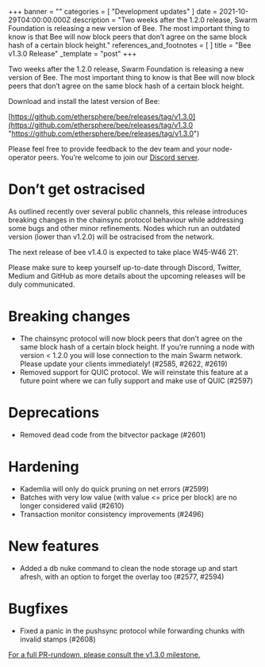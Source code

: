 +++
banner = ""
categories = [ "Development updates" ]
date = 2021-10-29T04:00:00.000Z
description = "Two weeks after the 1.2.0 release, Swarm Foundation is releasing a new version of Bee. The most important thing to know is that Bee will now block peers that don’t agree on the same block hash of a certain block height."
references_and_footnotes = [ ]
title = "Bee v1.3.0 Release"
_template = "post"
+++


Two weeks after the 1.2.0 release, Swarm Foundation is releasing a new version of Bee. The most important thing to know is that Bee will now block peers that don’t agree on the same block hash of a certain block height.

Download and install the latest version of Bee:

[https://github.com/ethersphere/bee/releases/tag/v1.3.0](https://github.com/ethersphere/bee/releases/tag/v1.3.0 "https://github.com/ethersphere/bee/releases/tag/v1.3.0")

Please feel free to provide feedback to the dev team and your node-operator peers. You’re welcome to join our [Discord server](https://discord.gg/bpQ3sUpHBm).

# Don’t get ostracised

As outlined recently over several public channels, this release introduces breaking changes in the chainsync protocol behaviour while addressing some bugs and other minor refinements. Nodes which run an outdated version (lower than v1.2.0) will be ostracised from the network.

The next release of bee v1.4.0 is expected to take place W45-W46 21'.

Please make sure to keep yourself up-to-date through Discord, Twitter, Medium and GitHub as more details about the upcoming releases will be duly communicated.

# Breaking changes

- The chainsync protocol will now block peers that don’t agree on the same block hash of a certain block height. If you’re running a node with version < 1.2.0 you will lose connection to the main Swarm network. Please update your clients immediately! (#2585, #2622, #2619)
- Removed support for QUIC protocol. We will reinstate this feature at a future point where we can fully support and make use of QUIC (#2597)

# Deprecations

- Removed dead code from the bitvector package (#2601)

# Hardening

- Kademlia will only do quick pruning on net errors (#2599)
- Batches with very low value (with value <= price per block) are no longer considered valid (#2610)
- Transaction monitor consistency improvements (#2496)

# New features

- Added a db nuke command to clean the node storage up and start afresh, with an option to forget the overlay too (#2577, #2594)

# Bugfixes

- Fixed a panic in the pushsync protocol while forwarding chunks with invalid stamps (#2608)

[For a full PR-rundown, please consult the v1.3.0 milestone.](https://github.com/ethersphere/bee/releases/tag/v1.3.0)
